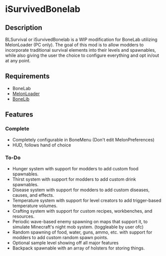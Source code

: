 # iSurvivedBonelab
## Description
BLSurvival or iSurvivedBonelab is a WIP modification for BoneLab utilizing MelonLoader (PC only). The goal of this mod is to allow modders to incorporate traditional survival elements into their levels and spawnables, while also giving the user the choice to configure everything and opt in/out at any point.  

## Requirements
- BoneLab
- [MelonLoader](https://melonwiki.xyz/)
- [BoneLib](https://bonelab.thunderstore.io/package/gnonme/BoneLib/)

## Features
### Complete
- Completely configurable in BoneMenu (Don't edit MelonPreferences)
- HUD, follows hand of choice

### To-Do
- Hunger system with support for modders to add custom food spawnables.
- Thirst system with support for modders to add custom drink spawnables.
- Disease system with support for modders to add custom diseases, causes, and effects.
- Temperature system with support for level creators to add trigger-based temperature volumes.
- Crafting system with support for custom recipes, workbenches, and resources.
- Periodic wave-based enemy spawning on maps that support it, to simulate Minecraft's night mob system. (toggleable by user ofc)
- Random spawning of food, water, guns, ammo, etc. with support for modders to add custom random spawn points.
- Optional sample level showing off all major features
- Backpack spawnable with an array of holsters for storing things.

